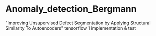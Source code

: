 # Anomaly_detection_Bergmann
"Improving Unsupervised Defect Segmentation by Applying Structural Similarity To Autoencoders" tensorflow 1 implementation &amp; test
